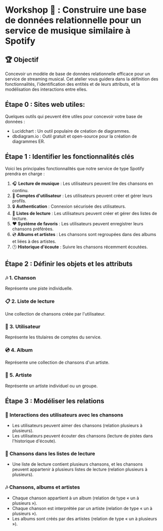 # Workshop 🎵 : Construire une base de données relationnelle pour un service de musique similaire à Spotify


## 🏆 **Objectif**
Concevoir un modèle de base de données relationnelle efficace pour un service de streaming musical. Cet atelier vous guidera dans la définition des fonctionnalités, l'identification des entités et de leurs attributs, et la modélisation des interactions entre elles.

## **Étape 0 : Sites web utiles:**
Quelques outils qui peuvent être utiles pour concevoir votre base de données :

- Lucidchart : Un outil populaire de création de diagrammes.
- dbdiagram.io : Outil gratuit et open-source pour la création de diagrammes ER.

## **Étape 1 : Identifier les fonctionnalités clés**

Voici les principales fonctionnalités que notre service de type Spotify prendra en charge :
1. 🎧 **Lecture de musique** : Les utilisateurs peuvent lire des chansons en continu.
2. 👤 **Comptes d'utilisateur** : Les utilisateurs peuvent créer et gérer leurs profils.
3. 🔒 **Authentication** : Connexion sécurisée des utilisateurs.
4. 📜 **Listes de lecture** : Les utilisateurs peuvent créer et gérer des listes de lecture.
5. ❤️ **Système de favoris** : Les utilisateurs peuvent enregistrer leurs chansons préférées.
6. 💿 **Albums et artistes** : Les chansons sont regroupées dans des albums et liées à des artistes.
7. 🕒 **Historique d'écoute** : Suivre les chansons récemment écoutées.


## **Étape 2 : Définir les objets et les attributs**

### 🎶 **1. Chanson**
Représente une piste individuelle.


### 📋 **2. Liste de lecture**
Une collection de chansons créée par l'utilisateur.


### 👤 **3. Utilisateur**
Représente les titulaires de comptes du service.


### 💿 **4. Album**
Représente une collection de chansons d'un artiste.


### 🎤 **5. Artiste**
Représente un artiste individuel ou un groupe.


## **Étape 3 : Modéliser les relations**

### 💬 **Interactions des utilisateurs avec les chansons**
- Les utilisateurs peuvent aimer des chansons (relation plusieurs à plusieurs).
- Les utilisateurs peuvent écouter des chansons (lecture de pistes dans l'historique d'écoute).

### 🔗 **Chansons dans les listes de lecture**
- Une liste de lecture contient plusieurs chansons, et les chansons peuvent appartenir à plusieurs listes de lecture (relation plusieurs à plusieurs).

### 🎶 **Chansons, albums et artistes**
- Chaque chanson appartient à un album (relation de type « un à plusieurs »).
- Chaque chanson est interprétée par un artiste (relation de type « un à plusieurs »).
- Les albums sont créés par des artistes (relation de type « un à plusieurs »).
